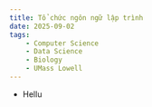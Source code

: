 ```yaml
---
title: Tổ chức ngôn ngữ lập trình
date: 2025-09-02
tags: 
    - Computer Science
    - Data Science
    - Biology
    - UMass Lowell
---
```


- Hellu